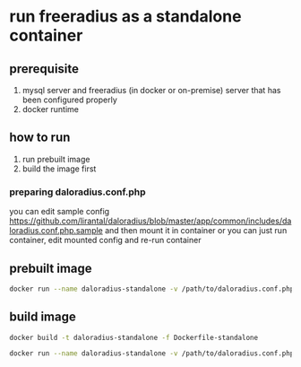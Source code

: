 # run freeradius as a standalone container

## prerequisite

1. mysql server and freeradius (in docker or on-premise) server that has been configured properly
2. docker runtime

## how to run

1. run prebuilt image
2. build the image first

### preparing daloradius.conf.php

you can edit sample config <https://github.com/lirantal/daloradius/blob/master/app/common/includes/daloradius.conf.php.sample> and then mount it in container or you can just run container, edit mounted config and re-run container

## prebuilt image

```bash
docker run --name daloradius-standalone -v /path/to/daloradius.conf.php:/var/www/html/daloradius/common/includes/daloradius.conf.php -p 80:80 -p 8000:8000 -d dormancygrace/daloradius
```

## build image

```bash
docker build -t daloradius-standalone -f Dockerfile-standalone
```

```bash
docker run --name daloradius-standalone -v /path/to/daloradius.conf.php:/var/www/html/daloradius/common/includes/daloradius.conf.php -p 80:80 -p 8000:8000 -d daloradius-standalone
```

